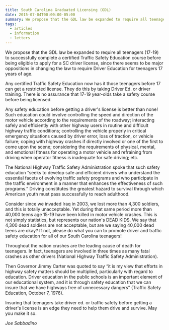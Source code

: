 ```yaml
---
title: South Carolina Graduated Licensing (GDL)
date: 2015-07-04T00:00:00-05:00
summary: We propose that the GDL law be expanded to require all teenagers (17-19) to successfully complete a certified Traffic Safety Education course before being eligible to apply for a SC driver license, since there seems...
tags:
  - articles
  - information
  - letters
---
```

We propose that the GDL law be expanded to require all teenagers (17-19) to successfully complete a certified Traffic Safety Education course before being eligible to apply for a SC driver license, since there seems to be major oppositions in changing the law to require Driver Education for teenagers 17 years of age.

Any certified Traffic Safety Education now has it those teenagers before 17 can get a restricted license. They do this by taking Driver Ed. or driver training. There is no assurance that 17-19 year-olds take a safety course before being licensed.

Any safety education before getting a driver's license is better than none! Such education could involve controlling the speed and direction of the motor vehicle according to the requirements of the roadway; interacting safely and efficiently with other highway users in routine and difficult highway traffic conditions; controlling the vehicle properly in critical emergency situations caused by driver error, loss of traction, or vehicle failure; coping with highway crashes if directly involved or one of the first to come upon the scene; considering the requirements of physical, mental, and emotional fitness for operating a motor vehicle and refraining from driving when operator fitness is inadequate for safe driving; etc.

The National Highway Traffic Safety Administration spoke that such safety education &ldquo;seeks to develop safe and efficient drivers who understand the essential facets of evolving traffic safety programs and who participate in the traffic environment in a manner that enhances the effectiveness of such programs.&rdquo; Driving constitutes the greatest hazard to survival through which American youth must pass successfully to reach adulthood.

Consider since we invaded Iraq in 2003, we lost more than 4,300 soldiers, and this is totally unacceptable. Yet during that same period more than 40,000 teens age 15-19 have been killed in motor vehicle crashes. This is not simply statistics, but represents our nation's DEAD KIDS. We say that 4,300 dead soldiers are not acceptable, but are we saying 40,000 dead teens are okay? If not, please do what you can to promote driver and traffic safety education for all of our South Carolina teenagers!

Throughout the nation crashes are the leading cause of death for teenagers. In fact, teenagers are involved in three times as many fatal crashes as other drivers (National Highway Traffic Safety Administration).

Then Governor Jimmy Carter was quoted to say &ldquo;it is my view that efforts in highway safety matters should be multiplied, particularly with regard to education. Driver education in the public schools is an important element of our educational system, and it is through safety education that we can insure that we have highways free of unnecessary dangers&rdquo; (Traffic Safety Education, October 7, 1976).

Insuring that teenagers take driver ed. or traffic safety before getting a driver's license is an edge they need to help them drive and survive. May you make it so.

*Joe Sabbadino*
